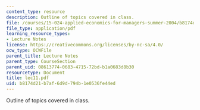 ```yaml
---
content_type: resource
description: Outline of topics covered in class.
file: /courses/15-024-applied-economics-for-managers-summer-2004/b8174d21b7af6d9d794b1e0536fe44ed_lec11.pdf
file_type: application/pdf
learning_resource_types:
- Lecture Notes
license: https://creativecommons.org/licenses/by-nc-sa/4.0/
ocw_type: OCWFile
parent_title: Lecture Notes
parent_type: CourseSection
parent_uid: 08613774-0683-4715-72bd-b1a0683d8b30
resourcetype: Document
title: lec11.pdf
uid: b8174d21-b7af-6d9d-794b-1e0536fe44ed
---
```

Outline of topics covered in class.